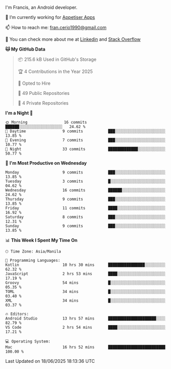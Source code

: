 
I'm Francis, an Android developer.

🔭 I’m currently working for [Appetiser Apps](http://appetiser.com.au)

📫 How to reach me: fran.cerio1990@gmail.com

👀 You can check more about me at [Linkedin](https://www.linkedin.com/in/francerio/) and [Stack Overflow](https://stackoverflow.com/users/1614267/fran-ceriu)



<!--START_SECTION:waka-->
**🐱 My GitHub Data** 

> 📦 215.6 kB Used in GitHub's Storage 
 > 
> 🏆 4 Contributions in the Year 2025
 > 
> 💼 Opted to Hire
 > 
> 📜 49 Public Repositories 
 > 
> 🔑 4 Private Repositories 
 > 
**I'm a Night 🦉** 

```text
🌞 Morning                16 commits          ██████░░░░░░░░░░░░░░░░░░░   24.62 % 
🌆 Daytime                9 commits           ███░░░░░░░░░░░░░░░░░░░░░░   13.85 % 
🌃 Evening                7 commits           ███░░░░░░░░░░░░░░░░░░░░░░   10.77 % 
🌙 Night                  33 commits          █████████████░░░░░░░░░░░░   50.77 % 
```
📅 **I'm Most Productive on Wednesday** 

```text
Monday                   9 commits           ███░░░░░░░░░░░░░░░░░░░░░░   13.85 % 
Tuesday                  3 commits           █░░░░░░░░░░░░░░░░░░░░░░░░   04.62 % 
Wednesday                16 commits          ██████░░░░░░░░░░░░░░░░░░░   24.62 % 
Thursday                 9 commits           ███░░░░░░░░░░░░░░░░░░░░░░   13.85 % 
Friday                   11 commits          ████░░░░░░░░░░░░░░░░░░░░░   16.92 % 
Saturday                 8 commits           ███░░░░░░░░░░░░░░░░░░░░░░   12.31 % 
Sunday                   9 commits           ███░░░░░░░░░░░░░░░░░░░░░░   13.85 % 
```


📊 **This Week I Spent My Time On** 

```text
🕑︎ Time Zone: Asia/Manila

💬 Programming Languages: 
Kotlin                   10 hrs 30 mins      ████████████████░░░░░░░░░   62.32 % 
JavaScript               2 hrs 53 mins       ████░░░░░░░░░░░░░░░░░░░░░   17.19 % 
Groovy                   54 mins             █░░░░░░░░░░░░░░░░░░░░░░░░   05.35 % 
TOML                     34 mins             █░░░░░░░░░░░░░░░░░░░░░░░░   03.40 % 
XML                      34 mins             █░░░░░░░░░░░░░░░░░░░░░░░░   03.37 % 

🔥 Editors: 
Android Studio           13 hrs 57 mins      █████████████████████░░░░   82.79 % 
VS Code                  2 hrs 54 mins       ████░░░░░░░░░░░░░░░░░░░░░   17.21 % 

💻 Operating System: 
Mac                      16 hrs 52 mins      █████████████████████████   100.00 % 
```


 Last Updated on 18/06/2025 18:13:36 UTC
<!--END_SECTION:waka-->
